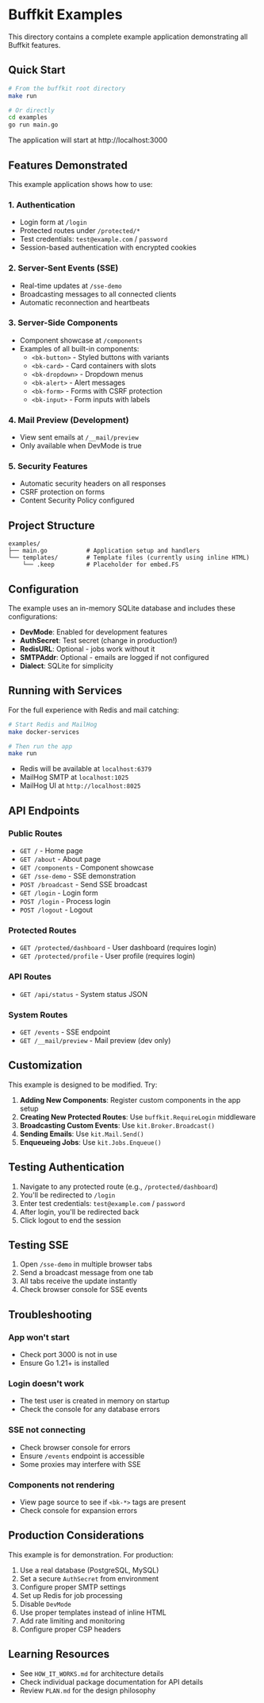# Buffkit Examples

This directory contains a complete example application demonstrating all Buffkit features.

## Quick Start

```bash
# From the buffkit root directory
make run

# Or directly
cd examples
go run main.go
```

The application will start at http://localhost:3000

## Features Demonstrated

This example application shows how to use:

### 1. Authentication
- Login form at `/login`
- Protected routes under `/protected/*`
- Test credentials: `test@example.com` / `password`
- Session-based authentication with encrypted cookies

### 2. Server-Sent Events (SSE)
- Real-time updates at `/sse-demo`
- Broadcasting messages to all connected clients
- Automatic reconnection and heartbeats

### 3. Server-Side Components
- Component showcase at `/components`
- Examples of all built-in components:
  - `<bk-button>` - Styled buttons with variants
  - `<bk-card>` - Card containers with slots
  - `<bk-dropdown>` - Dropdown menus
  - `<bk-alert>` - Alert messages
  - `<bk-form>` - Forms with CSRF protection
  - `<bk-input>` - Form inputs with labels

### 4. Mail Preview (Development)
- View sent emails at `/__mail/preview`
- Only available when DevMode is true

### 5. Security Features
- Automatic security headers on all responses
- CSRF protection on forms
- Content Security Policy configured

## Project Structure

```
examples/
├── main.go           # Application setup and handlers
└── templates/        # Template files (currently using inline HTML)
    └── .keep         # Placeholder for embed.FS
```

## Configuration

The example uses an in-memory SQLite database and includes these configurations:

- **DevMode**: Enabled for development features
- **AuthSecret**: Test secret (change in production!)
- **RedisURL**: Optional - jobs work without it
- **SMTPAddr**: Optional - emails are logged if not configured
- **Dialect**: SQLite for simplicity

## Running with Services

For the full experience with Redis and mail catching:

```bash
# Start Redis and MailHog
make docker-services

# Then run the app
make run
```

- Redis will be available at `localhost:6379`
- MailHog SMTP at `localhost:1025`
- MailHog UI at `http://localhost:8025`

## API Endpoints

### Public Routes
- `GET /` - Home page
- `GET /about` - About page
- `GET /components` - Component showcase
- `GET /sse-demo` - SSE demonstration
- `POST /broadcast` - Send SSE broadcast
- `GET /login` - Login form
- `POST /login` - Process login
- `POST /logout` - Logout

### Protected Routes
- `GET /protected/dashboard` - User dashboard (requires login)
- `GET /protected/profile` - User profile (requires login)

### API Routes
- `GET /api/status` - System status JSON

### System Routes
- `GET /events` - SSE endpoint
- `GET /__mail/preview` - Mail preview (dev only)

## Customization

This example is designed to be modified. Try:

1. **Adding New Components**: Register custom components in the app setup
2. **Creating New Protected Routes**: Use `buffkit.RequireLogin` middleware
3. **Broadcasting Custom Events**: Use `kit.Broker.Broadcast()`
4. **Sending Emails**: Use `kit.Mail.Send()`
5. **Enqueueing Jobs**: Use `kit.Jobs.Enqueue()`

## Testing Authentication

1. Navigate to any protected route (e.g., `/protected/dashboard`)
2. You'll be redirected to `/login`
3. Enter test credentials: `test@example.com` / `password`
4. After login, you'll be redirected back
5. Click logout to end the session

## Testing SSE

1. Open `/sse-demo` in multiple browser tabs
2. Send a broadcast message from one tab
3. All tabs receive the update instantly
4. Check browser console for SSE events

## Troubleshooting

### App won't start
- Check port 3000 is not in use
- Ensure Go 1.21+ is installed

### Login doesn't work
- The test user is created in memory on startup
- Check the console for any database errors

### SSE not connecting
- Check browser console for errors
- Ensure `/events` endpoint is accessible
- Some proxies may interfere with SSE

### Components not rendering
- View page source to see if `<bk-*>` tags are present
- Check console for expansion errors

## Production Considerations

This example is for demonstration. For production:

1. Use a real database (PostgreSQL, MySQL)
2. Set a secure `AuthSecret` from environment
3. Configure proper SMTP settings
4. Set up Redis for job processing
5. Disable `DevMode`
6. Use proper templates instead of inline HTML
7. Add rate limiting and monitoring
8. Configure proper CSP headers

## Learning Resources

- See `HOW_IT_WORKS.md` for architecture details
- Check individual package documentation for API details
- Review `PLAN.md` for the design philosophy